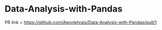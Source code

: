 # Data-Analysis-with-Pandas
PR link = https://github.com/Awonkhrais/Data-Analysis-with-Pandas/pull/1
